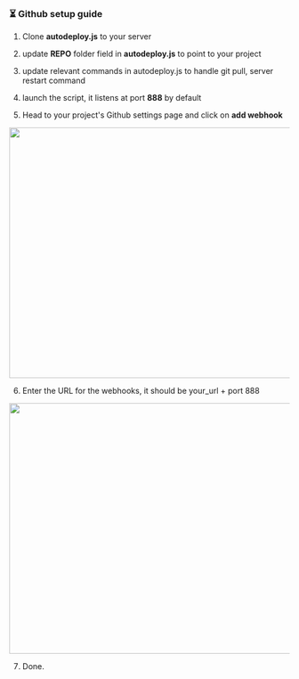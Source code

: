 ### ⏳ Github setup guide

1. Clone **autodeploy.js** to your server
2. update **REPO** folder field in **autodeploy.js** to point to your project
3. update relevant commands in autodeploy.js to handle git pull, server restart command
4. launch the script, it listens at port **888** by default

5. Head to your project's Github settings page and click on **add webhook**
<p align="right">
  <a href="https://warriorcode.xyz/images/opensource/chainsaw/github_setup_one.png">
    <img src="https://warriorcode.xyz/images/opensource/chainsaw/github_setup_one.png" width="1000px" height="450px" alt="github step one" />
  </a>
</p>

6. Enter the URL for the webhooks, it should be your_url + port 888
<p align="right">
  <a href="https://warriorcode.xyz/images/opensource/chainsaw/github_setup_two.png">
    <img src="https://warriorcode.xyz/images/opensource/chainsaw/github_setup_two.png" width="1000px" height="450px" alt="github step two" />
  </a>
</p>

7. Done.